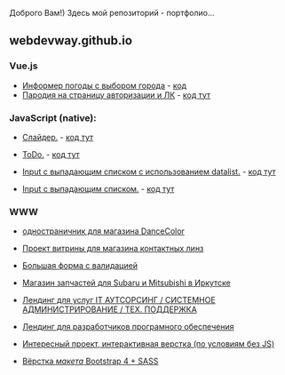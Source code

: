 Доброго Вам!)
Здесь мой репозиторий - портфолио...

## webdevway.github.io

### Vue.js
* [Информер погоды с выбором города](https://webdevway.github.io/content/vue/weatherForecast/dist/) - [код](https://github.com/webDevWay/webdevway.github.io/tree/master/content/vue/weatherForecast)
* [Пародия на страницу авторизации и ЛК](https://webdevway.github.io/content/vue/newRoad/index.html) - [код тут](https://github.com/webDevWay/webdevway.github.io/tree/master/content/vue/newRoad)

### JavaScript (native):
* [Слайдер.](https://webdevway.github.io/content/js/JS_Slider) - [код тут](https://github.com/webDevWay/webdevway.github.io/blob/master/content/js/JS_Slider/script.js)

 * [ToDo.](https://webdevway.github.io/content/js/JS_ToDo) - [код тут](https://github.com/webDevWay/webdevway.github.io/blob/master/content/js/JS_ToDo/index.js)

* [Input c выпадающим списком с использованием datalist.](https://webdevway.github.io/content/js/list_withDataList) - [код тут](https://github.com/webDevWay/webdevway.github.io/blob/master/content/js/list_withDataList/autocomplete.js)
    
* [Input c выпадающим списком.](https://webdevway.github.io/content/js/list_withList) - [код тут](https://github.com/webDevWay/webdevway.github.io/blob/master/content/js/list_withList/index.js)

### WWW
* [одностраничник для магазина DanceColor](https://webdevway.github.io/content/www/DanceColor/)

* [Проект витрины для магазина контактных линз](https://webdevway.github.io/content/www/Opticentre/)

* [Большая форма с валидацией](https://webdevway.github.io/content/www/ValidationForm/)

* [Магазин запчастей для Subaru и Mitsubishi в Иркутске](https://webdevway.github.io/content/www/matsu-motors.ru/index.html)

* [Лендинг для услуг IT АУТСОРСИНГ / СИСТЕМНОЕ АДМИНИСТРИРОВАНИЕ / ТЕХ. ПОДДЕРЖКА](https://webdevway.github.io/content/www/exubit.ru/index.html)

* [Лендинг для разработчиков програмного обеспечения](https://webdevway.github.io/content/www/exubit.com/index.html)

* [Интересный проект, интерактивная верстка (по условиям без JS)](https://webdevway.github.io/content/www/tabs_woJs/)

* [Вёрстка *макета* Bootstrap 4 + SASS](https://webdevway.github.io/content/www/bs4_sass/)
